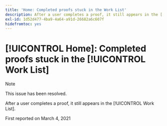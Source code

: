 ```yaml
---
title: 'Home: Completed proofs stuck in the Work List'
description: After a user completes a proof, it still appears in the [!UICONTROL Work List].
exl-id: 1d52d477-4ba9-4a64-a91d-26682a6c607f
hidefromtoc: yes
---
```

# [!UICONTROL Home]: Completed proofs stuck in the [!UICONTROL Work List]

>[!NOTE]
>
>This issue has been resolved.

After a user completes a proof, it still appears in the [!UICONTROL Work List].

First reported on March 4, 2021
